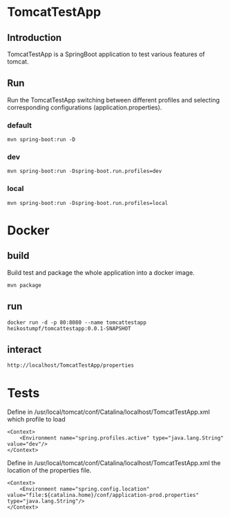# TomcatTestApp

## Introduction
TomcatTestApp is a SpringBoot application to test various features of tomcat.

## Run

Run the TomcatTestApp switching between different profiles and selecting corresponding configurations (application.properties).

### default
```
mvn spring-boot:run -D
```

### dev
```
mvn spring-boot:run -Dspring-boot.run.profiles=dev
```
   
### local
```
mvn spring-boot:run -Dspring-boot.run.profiles=local
```   

# Docker

## build
Build test and package the whole application into a docker image. 
```
mvn package
```

## run
```
docker run -d -p 80:8080 --name tomcattestapp heikostumpf/tomcattestapp:0.0.1-SNAPSHOT
```

## interact
```
http://localhost/TomcatTestApp/properties
```

# Tests
Define in /usr/local/tomcat/conf/Catalina/localhost/TomcatTestApp.xml which profile to load
```
<Context>
    <Environment name="spring.profiles.active" type="java.lang.String" value="dev"/>
</Context>
```

Define in /usr/local/tomcat/conf/Catalina/localhost/TomcatTestApp.xml the location of the properties file.
```
<Context>
    <Environment name="spring.config.location" value="file:${catalina.home}/conf/application-prod.properties" type="java.lang.String"/>
</Context>
```